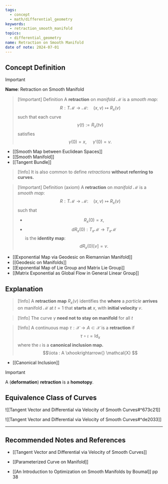 ```yaml
---
tags:
  - concept
  - math/differential_geometry
keywords:
  - retraction_smooth_manifold
topics:
  - differential_geometry
name: Retraction on Smooth Manifold
date of note: 2024-07-01
---
```


## Concept Definition

>[!important]
>**Name**: Retraction on Smooth Manifold

>[!important] Definition
>A **retraction** on *manifold* $\mathcal{M}$ is a *smooth map*:
>$$R: T\mathcal{M} \to \mathcal{M}: \quad (x, v) \mapsto R_{x}(v)$$ such that each curve $$\gamma(t) := R_{x}(tv)$$ satisfies $$\gamma(0) = x,\; \quad \gamma'(0) = v.$$

- [[Smooth Map between Euclidean Spaces]]
- [[Smooth Manifold]]
- [[Tangent Bundle]]

>[!info]
>It is also common to define *retractions* **without referring to curves.**

>[!important] Definition (axiom)
>A **retraction** on *manifold* $\mathcal{M}$ is a *smooth map*:
>$$R: T\mathcal{M} \to \mathcal{M}: \quad (x, v) \mapsto R_{x}(v)$$ such that 
>- $$R_{x}(0) = x,$$
>- $$dR_{x}(0): T_{x}\mathcal{M} \to T_{x}\mathcal{M}$$ is the **identity map**: $$dR_{x}(0)[v] = v.$$

- [[Exponential Map via Geodesic on Riemannian Manifold]]
- [[Geodesic on Manifolds]]
- [[Exponential Map of Lie Group and Matrix Lie Group]]
- [[Matrix Exponential as Global Flow in General Linear Group]]

## Explanation

>[!info]
>A **retraction map** $R_{x}(v)$ identifies the **where** a *particle* **arrives** on manifold $\mathcal{M}$  at $t=1$ that **starts at** $x$, with **initial velocity** $v$.

>[!info]
>The curve $\gamma$ **need not to stay on manifold** for all $t$


>[!info]
>A continuous map $\tau: \mathcal{X} \to A \subset \mathcal{X}$ is a **retraction** if 
>$$
> \tau \circ \iota = \text{Id}_{x} 
>$$
>where  the $\iota$ is a **canonical inclusion map.**
>$$\iota : A \xhookrightarrow{}  \mathcal{X} $$

- [[Canonical Inclusion]]

>[!important]
>A (**deformation**) **retraction** is a **homotopy**.

## Equivalence Class of Curves

![[Tangent Vector and Differential via Velocity of Smooth Curves#^673c21]]

![[Tangent Vector and Differential via Velocity of Smooth Curves#^de2033]]





-----------
##  Recommended Notes and References

- [[Tangent Vector and Differential via Velocity of Smooth Curves]]
- [[Parameterized Curve on Manifold]]


- [[An Introduction to Optimization on Smooth Manifolds by Boumal]] pp 38
